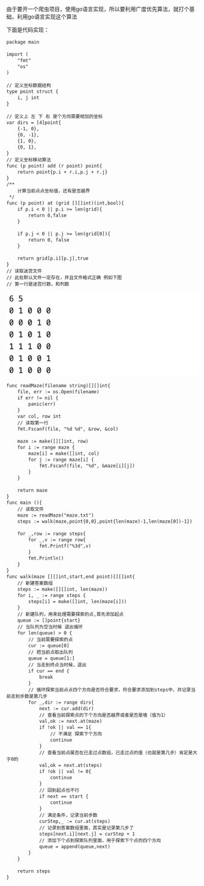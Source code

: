 
由于要开一个爬虫项目，使用go语言实现，所以要利用广度优先算法，就打个基础，利用go语言实现这个算法

下面是代码实现：

<!--more-->

	package main
    
    import (
        "fmt"
        "os"
    )

    // 定义坐标数据结构
    type point struct {
        i, j int
    }

    // 定义上 左 下 右 是个方向需要相加的坐标
    var dirs = [4]point{
        {-1, 0},
        {0, -1},
        {1, 0},
        {0, 1},
    }
    // 定义坐标移动算法
    func (p point) add (r point) point{
        return point{p.i + r.i,p.j + r.j}
    }
    /**
        计算当前点点坐标值，还有是否越界
     */
    func (p point) at (grid [][]int)(int,bool){
        if p.i < 0 || p.i >= len(grid){
            return 0,false
        }

        if p.j < 0 || p.j >= len(grid[0]){
            return 0, false
        }

        return grid[p.i][p.j],true
    }
    // 读取迷宫文件
    // 此处默认文件一定存在，并且文件格式正确 例如下图
    // 第一行是迷宫行数，和列数
    
![upload successful](../images/pasted-46.png)
    
    func readMaze(filename string)[][]int{
        file, err := os.Open(filename)
        if err != nil {
            panic(err)
        }
        var col, row int
        // 读取第一行
        fmt.Fscanf(file, "%d %d", &row, &col)

        maze := make([][]int, row)
        for i := range maze {
            maze[i] = make([]int, col)
            for j := range maze[i] {
                fmt.Fscanf(file, "%d", &maze[i][j])
            }
        }

        return maze
    }
    func main (){
    	// 读取文件
        maze := readMaze("maze.txt")
        steps := walk(maze,point{0,0},point{len(maze)-1,len(maze[0])-1})

        for _,row := range steps{
            for _,v := range row{
                fmt.Printf("%3d",v)
            }
            fmt.Println()
        }
    }
    func walk(maze [][]int,start,end point)[][]int{
        // 新建答案数组
        steps := make([][]int, len(maze))
        for i, _ := range steps {
            steps[i] = make([]int, len(maze[i]))
        }
        // 新建队列，用来处理需要探索的点,首先添加起点
        queue := []point{start}
        // 当队列为空当时候 退出循环
        for len(queue) > 0 {
            // 当前需要探索的点
            cur := queue[0]
            // 把当前点取出队列
            queue = queue[1:]
            // 当走到终点当时候，退出
            if cur == end {
                break
            }
            // 循环探索当前点点四个方向是否符合要求，符合要求添加到steps中，并记录当前走到步数是第几步
            for _,dir := range dirs{
                next := cur.add(dir)
                // 查看当前探索点的下个方向是否越界或者是否是墙（值为1）
                val,ok := next.at(maze)
                if !ok || val == 1{
                    // 不满足 探索下个方向
                    continue
                }
                // 查看当前点属否在已走过点数组，已走过点的值（也就是第几步）肯定是大于0的
                val,ok = next.at(steps)
                if !ok || val != 0{
                    continue
                }
                // 回到起点也不行
                if next == start {
                    continue
                }
                // 满足条件，记录当前步数
                curStep,_ := cur.at(steps)
                // 记录到答案数组里面，其实是记录第几步了
                steps[next.i][next.j] = curStep + 1
                // 添加下个点到探索队列里面，用于探索下个点的四个方向
                queue = append(queue,next)
            }
        }

        return steps
    }

    